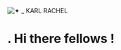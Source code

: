 


![✦ _ KARL   RACHEL](https://github.com/user-attachments/assets/5b574e32-fd5c-44d8-ba75-6056e8f11e52)





















# . Hi there fellows !

